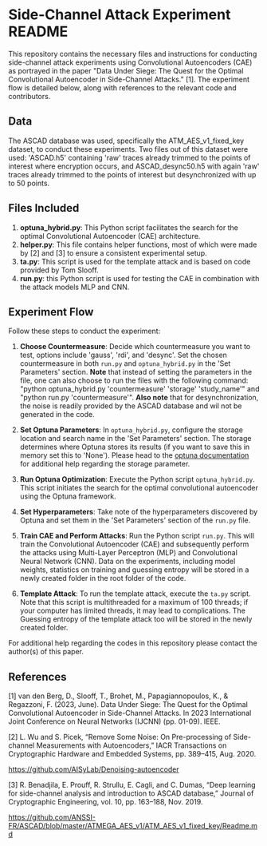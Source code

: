 # Side-Channel Attack Experiment README

This repository contains the necessary files and instructions for conducting side-channel attack experiments using Convolutional Autoencoders (CAE) as portrayed in the paper "Data Under Siege: The Quest for the Optimal Convolutional Autoencoder in Side-Channel Attacks." [1]. The experiment flow is detailed below, along with references to the relevant code and contributors.

## Data
The ASCAD database was used, specifically the ATM_AES_v1_fixed_key dataset, to conduct these experiments. Two files out of this dataset were used: 'ASCAD.h5' containing 'raw' traces already trimmed to the points of interest where encryption occurs, and ASCAD_desync50.h5 with again 'raw' traces already trimmed to the points of interest but desynchronized with up to 50 points.

## Files Included

1. **optuna_hybrid.py**: This Python script facilitates the search for the optimal Convolutional Autoencoder (CAE) architecture.
2. **helper.py**: This file contains helper functions, most of which were made by [2] and [3] to ensure a consistent experimental setup.
3. **ta.py**: This script is used for the template attack and is based on code provided by Tom Slooff.
4. **run.py**: this Python script is used for testing the CAE in combination with the attack models MLP and CNN.

## Experiment Flow

Follow these steps to conduct the experiment:

1. **Choose Countermeasure**: Decide which countermeasure you want to test, options include 'gauss', 'rdi', and 'desync'. Set the chosen countermeasure in both `run.py` and `optuna_hybrid.py` in the 'Set Parameters' section. **Note** that instead of setting the parameters in the file, one can also choose to run the files with the following command: "python optuna_hybrid.py 'countermeasure' 'storage' 'study_name'" and "python run.py 'countermeasure'". **Also note** that for desynchronization, the noise is readily provided by the ASCAD database and wil not be generated in the code.

2. **Set Optuna Parameters**: In `optuna_hybrid.py`, configure the storage location and search name in the 'Set Parameters' section. The storage determines where Optuna stores its results (if you want to save this in memory set this to 'None'). Please head to the [optuna documentation](https://optuna.readthedocs.io/en/stable/reference/generated/optuna.study.create_study.html) for additional help regarding the storage parameter.

3. **Run Optuna Optimization**: Execute the Python script `optuna_hybrid.py`. This script initiates the search for the optimal convolutional autoencoder using the Optuna framework.

4. **Set Hyperparameters**: Take note of the hyperparameters discovered by Optuna and set them in the 'Set Parameters' section of the `run.py` file.

5. **Train CAE and Perform Attacks**: Run the Python script `run.py`. This will train the Convolutional Autoencoder (CAE) and subsequently perform the attacks using Multi-Layer Perceptron (MLP) and Convolutional Neural Network (CNN). Data on the experiments, including model weights, statistics on training and guessing entropy will be stored in a newly created folder in the root folder of the code.

6. **Template Attack**: To run the template attack, execute the `ta.py` script. Note that this script is multithreaded for a maximum of 100 threads; if your computer has limited threads, it may lead to complications. The Guessing entropy of the template attack too will be stored in the newly created folder.

For additional help regarding the codes in this repository please contact the author(s) of this paper.

## References
[1]   van den Berg, D., Slooff, T., Brohet, M., Papagiannopoulos, K., & Regazzoni, F. (2023, June). Data Under Siege: The Quest for the Optimal Convolutional Autoencoder in Side-Channel Attacks. In 2023 International Joint Conference on Neural Networks (IJCNN) (pp. 01-09). IEEE.

[2]	  L. Wu and S. Picek, “Remove Some Noise: On Pre-processing of Side-channel 	Measurements with Autoencoders,” IACR Transactions on Cryptographic Hardware and 	Embedded Systems, pp. 389–415, Aug. 2020.

https://github.com/AISyLab/Denoising-autoencoder

[3]	  R. Benadjila, E. Prouff, R. Strullu, E. Cagli, and C. Dumas, “Deep learning for side-channel 	analysis and introduction to ASCAD database,” Journal of Cryptographic Engineering, vol. 	10, pp. 163–188, Nov. 2019.

https://github.com/ANSSI-FR/ASCAD/blob/master/ATMEGA_AES_v1/ATM_AES_v1_fixed_key/Readme.md
